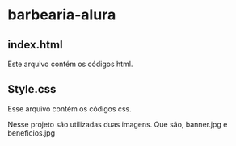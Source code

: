 # barbearia-alura

## index.html
Este arquivo contém os códigos html.

## Style.css
Esse arquivo contém os códigos css.

Nesse projeto são utilizadas duas imagens.
Que são, banner.jpg e beneficios.jpg
